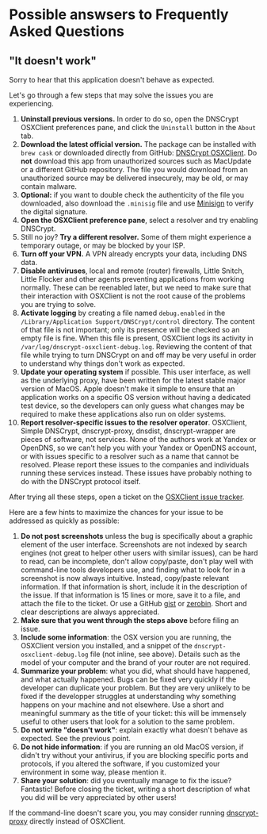 # Possible answsers to Frequently Asked Questions

## "It doesn't work"

Sorry to hear that this application doesn't behave as expected.

Let's go through a few steps that may solve the issues you are experiencing.

1. **Uninstall previous versions.**
In order to do so, open the DNSCrypt OSXClient preferences pane, and click the `Uninstall` button in the `About` tab.
2. **Download the latest official version.**
The package can be installed with `brew cask` or downloaded directly from GitHub: [DNSCrypt OSXClient](https://github.com/alterstep/dnscrypt-osxclient/releases/latest).
Do **not** download this app from unauthorized sources such as MacUpdate or a different GitHub repository. The file you would download from an unauthorized source may be delivered insecurely, may be old, or may contain malware.
3. **Optional:** if you want to double check the authenticity of the file you downloaded, also download the `.minisig` file and use [Minisign](https://jedisct1.github.io/minisign/) to verify the digital signature.
4. **Open the OSXClient preference pane**, select a resolver and try enabling DNSCrypt.
5. Still no joy? **Try a different resolver.** Some of them might experience a temporary outage, or may be blocked by your ISP.
6. **Turn off your VPN.** A VPN already encrypts your data, including DNS data.
7. **Disable antiviruses**, local and remote (router) firewalls, Little Snitch, Little Flocker and other agents preventing applications from working normally.
These can be reenabled later, but we need to make sure that their interaction with OSXClient is not the root cause of the problems you are trying to solve.
8. **Activate logging** by creating a file named `debug.enabled` in the `/Library/Application Support/DNSCrypt/control` directory. The content of that file is not important; only its presence will be checked so an empty file is fine.
When this file is present, OSXClient logs its activity in `/var/log/dnscrypt-osxclient-debug.log`. Reviewing the content of that file while trying to turn DNSCrypt on and off may be very useful in order to understand why things don't work as expected.
9. **Update your operating system** if possible. This user interface, as well as the underlying proxy, have been written for the latest stable major version of MacOS. Apple doesn't make it simple to ensure that an application works on a specific OS version without having a dedicated test device, so the developers can only guess what changes may be required to make these applications also run on older systems.
10. **Report resolver-specific issues to the resolver operator**. OSXClient, Simple DNSCrypt, dnscrypt-proxy, dnsdist, dnscrypt-wrapper are pieces of software, not services. None of the authors work at Yandex or OpenDNS, so we can't help you with your Yandex or OpenDNS account, or with issues specific to a resolver such as a name that cannot be resolved. Please report these issues to the companies and individuals running these services instead. These issues have probably nothing to do with the DNSCrypt protocol itself.

After trying all these steps, open a ticket on the [OSXClient issue tracker](https://github.com/alterstep/dnscrypt-osxclient/issues).

Here are a few hints to maximize the chances for your issue to be addressed as quickly as possible:

1. **Do not post screenshots** unless the bug is specifically about a graphic element of the user interface. Screenshots are not indexed by search engines (not great to helper other users with similar issues), can be hard to read, can be incomplete, don't allow copy/paste, don't play well with command-line tools developers use, and finding what to look for in a screenshot is now always intuitive. Instead, copy/paste relevant information. If that information is short, include it in the description of the issue. If that information is 15 lines or more, save it to a file, and attach the file to the ticket. Or use a GitHub [gist](https://gist.github.com/) or [zerobin](https://zerobin.net/). Short and clear descriptions are always appreciated.
2. **Make sure that you went through the steps above** before filing an issue.
3. **Include some information**: the OSX version you are running, the OSXClient version you installed, and a snippet of the `dnscrypt-osxclient-debug.log` file (not inline, see above). Details such as the model of your computer and the brand of your router are not required.
4. **Summarize your problem**: what you did, what should have happened, and what actually happened. Bugs can be fixed very quickly if the developer can duplicate your problem. But they are very unlikely to be fixed if the developper struggles at understanding why something happens on your machine and not elsewhere. Use a short and meaningful summary as the title of your ticket: this will be immensely useful to other users that look for a solution to the same problem.
5. **Do not write "doesn't work"**: explain exactly what doesn't behave as expected. See the previous point.
6. **Do not hide information**: if you are running an old MacOS version, if didn't try without your antivirus, if you are blocking specific ports and protocols, if you altered the software, if you customized your environment in some way, please mention it.
7. **Share your solution**: did you eventually manage to fix the issue? Fantastic! Before closing the ticket, writing a short description of what you did will be very appreciated by other users!

If the command-line doesn't scare you, you may consider running [dnscrypt-proxy](https://github.com/jedisct1/dnscrypt-proxy/wiki) directly instead of OSXClient.
